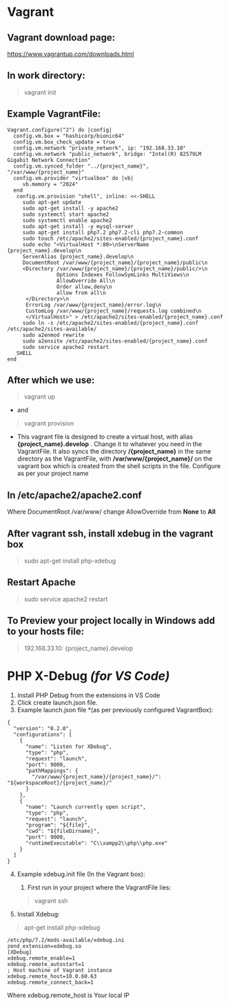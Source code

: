 Vagrant
===
Vagrant download page:
---
https://www.vagrantup.com/downloads.html

In work directory:
---

>vagrant init

Example VagrantFile:
---

```
Vagrant.configure("2") do |config|
  config.vm.box = "hashicorp/bionic64"
  config.vm.box_check_update = true
  config.vm.network "private_network", ip: "192.168.33.10"
  config.vm.network "public_network", bridge: "Intel(R) 82579LM Gigabit Network Connection"
  config.vm.synced_folder "../{project_name}", "/var/www/{project_name}"
  config.vm.provider "virtualbox" do |vb|
     vb.memory = "2024"
  end
   config.vm.provision "shell", inline: <<-SHELL
     sudo apt-get update
     sudo apt-get install -y apache2
     sudo systemctl start apache2
     sudo systemctl enable apache2
     sudo apt-get install -y mysql-server
     sudo apt-get install php7.2 php7.2-cli php7.2-common
     sudo touch /etc/apache2/sites-enabled/{project_name}.conf
     sudo echo "<VirtualHost *:80>\nServerName {project_name}.develop\n
     ServerAlias {project_name}.develop\n
     DocumentRoot /var/www/{project_name}/{project_name}/public\n
     <Directory /var/www/{project_name}/{project_name}/public/>\n
                Options Indexes FollowSymLinks MultiViews\n
                AllowOverride All\n
                Order allow,deny\n
                allow from all\n
      </Directory>\n
      ErrorLog /var/www/{project_name}/error.log\n
      CustomLog /var/www/{project_name}/requests.log combined\n
      </VirtualHost>" > /etc/apache2/sites-enabled/{project_name}.conf
     sudo ln -s /etc/apache2/sites-enabled/{project_name}.conf /etc/apache2/sites-available/
     sudo a2enmod rewrite
     sudo a2ensite /etc/apache2/sites-enabled/{project_name}.conf
     sudo service apache2 restart
   SHELL
end

```
After which we use:
---
>vagrant up
 - and
>vagrant provision

- This vagrant file is designed to create a virtual host, with alias **{project_name}.develop** . Change it to whatever you need in the VagrantFile. It also syncs the directory **/{project_name}** in the same directory as the VagrantFile, with **/var/www/{project_name}/** on the vagrant box which is created from the shell scripts in the file. Configure as per your project name

In /etc/apache2/apache2.conf
---
Where DocumentRoot /var/www/ change AllowOverride from **None** to **All**

After vagrant ssh, install xdebug in the vagrant box
---
>sudo apt-get install php-xdebug

Restart Apache
---
>sudo service apache2 restart

To Preview your project locally in Windows add to your hosts file:
---
>192.168.33.10: {project_name}.develop

PHP X-Debug *(for VS Code)*
===

1. Install PHP Debug from the extensions in VS Code
2. Click create launch.json file.
3. Example launch.json file *(as per previously configured VagrantBox):
```
{
  "version": "0.2.0",
  "configurations": [
    {
      "name": "Listen for XDebug",
      "type": "php",
      "request": "launch",
      "port": 9000,
      "pathMappings": {
        "/var/www/{project_name}/{project_name}/": "${workspaceRoot}/{project_name}/"
      }
    },
    {
      "name": "Launch currently open script",
      "type": "php",
      "request": "launch",
      "program": "${file}",
      "cwd": "${fileDirname}",
      "port": 9000,
      "runtimeExecutable": "C\\xampp2\\php\\php.exe"
    }
  ]
}
```
4. Example xdebug.init file (In the Vagrant box):
   1. First run in your project where the VagrantFile lies:
   > vagrant ssh

5. Install Xdebug:
>apt-get install php-xdebug
```
/etc/php/7.2/mods-available/xdebug.ini
zend_extension=xdebug.so
[XDebug]
xdebug.remote_enable=1
xdebug.remote_autostart=1
; Host machine of Vagrant instance
xdebug.remote_host=10.0.60.63
xdebug.remote_connect_back=1
```
Where xdebug.remote_host is Your local IP






